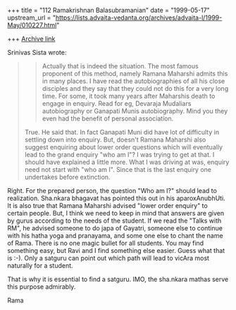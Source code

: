 +++
title = "112 Ramakrishnan Balasubramanian"
date = "1999-05-17"
upstream_url = "https://lists.advaita-vedanta.org/archives/advaita-l/1999-May/010227.html"

+++
[Archive link](https://lists.advaita-vedanta.org/archives/advaita-l/1999-May/010227.html)

Srinivas Sista <sista at ECN.PURDUE.EDU> wrote:

>> Actually that is indeed the situation.  The most famous proponent
of
>> this method, namely Ramana Maharshi admits this in many places. I
have
>> read the autobiographies of all his close disciples and they say
that
>> they could not do this for a very long time. For some, it took many
>> years after Maharshis death to engage in enquiry. Read for eg,
>> Devaraja Mudaliars autobiography or Ganapati Munis autobiography.
Mind
>> you they even had the benefit of personal association.
>
>True. He said that. In fact Ganapati Muni did have lot of difficulty
in
>settling down into enquiry. But, doesn't Ramana Maharshi also suggest
>enquiring about lower order questions which will eventually lead to
the
>grand enquiry "who am I"? I was trying to get at that. I should have
>explained a little more. What I was driving at was, enquiry need not
>start with "who am I". Since that is the last enquiry one undertakes
>before extinction.

Right. For the prepared person, the question "Who am I?" should lead
to realization. Sha.nkara bhagavat has pointed this out in his
aparoxAnubhUti. It is also true that  Ramana Maharshi  advised "lower
order enquiry" to certain people. But, I think we need to keep in mind
that answers are given by gurus according to the needs of the student.
If we read the "Talks with RM", he advised someone to do japa of
Gayatri, someone else to continue with his hatha yoga and pranayama,
and some one else to chant the name of Rama. There is no one magic
bullet for all students. You may find something easy, but Ravi and I
find something else easier. Guess what that is  :-).  Only a satguru
can point out which path will lead to vicAra most naturally for a
student.

That is why it is essential to find a satguru. IMO, the sha.nkara
mathas serve this purpose admirably.

Rama

